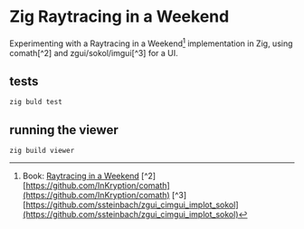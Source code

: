 # Zig Raytracing in a Weekend

Experimenting with a Raytracing in a Weekend[^1] implementation in Zig, using
comath[^2] and zgui/sokol/imgui[^3] for a UI.

[^1]: Book: [Raytracing in a Weekend](https://raytracing.github.io/books/RayTracingInOneWeekend.html)
[^2] [https://github.com/InKryption/comath](https://github.com/InKryption/comath)
[^3] [https://github.com/ssteinbach/zgui_cimgui_implot_sokol](https://github.com/ssteinbach/zgui_cimgui_implot_sokol)


## tests

```
zig buld test
```

## running the viewer

```
zig build viewer
```

